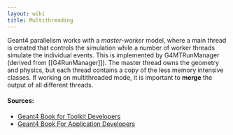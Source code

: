 ```yaml
---
layout: wiki
title: Multithreading
---
```

Geant4 parallelism works with a _master-worker_ model, where a main thread is created that controls the simulation while a number of worker threads simulate the individual events. This is implemented by G4MTRunManager (derived from [[G4RunManager]]). The master thread owns the geometry and physics, but each thread contains a copy of the less memory intensive classes. If working on multithreaded mode, it is important to **merge** the output of all different threads. 
#### Sources:
- [Geant4 Book for Toolkit Developers](https://geant4-userdoc.web.cern.ch/UsersGuides/ForToolkitDeveloper/fo/BookForToolkitDevelopers.pdf)
- [Geant4 Book For Application Developers](https://geant4-userdoc.web.cern.ch/UsersGuides/ForApplicationDeveloper/fo/BookForApplicationDevelopers.pdf)